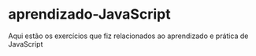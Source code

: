 # aprendizado-JavaScript
Aqui estão os exercícios que fiz relacionados  ao aprendizado e prática de JavaScript 
